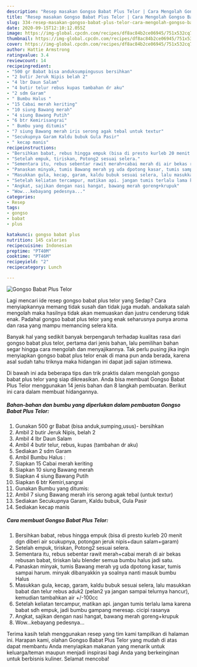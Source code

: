 ```yaml
---
description: "Resep masakan Gongso Babat Plus Telor | Cara Mengolah Gongso Babat Plus Telor Yang Sempurna"
title: "Resep masakan Gongso Babat Plus Telor | Cara Mengolah Gongso Babat Plus Telor Yang Sempurna"
slug: 334-resep-masakan-gongso-babat-plus-telor-cara-mengolah-gongso-babat-plus-telor-yang-sempurna
date: 2020-09-15T12:10:12.055Z
image: https://img-global.cpcdn.com/recipes/df8ac84b2ce06945/751x532cq70/gongso-babat-plus-telor-foto-resep-utama.jpg
thumbnail: https://img-global.cpcdn.com/recipes/df8ac84b2ce06945/751x532cq70/gongso-babat-plus-telor-foto-resep-utama.jpg
cover: https://img-global.cpcdn.com/recipes/df8ac84b2ce06945/751x532cq70/gongso-babat-plus-telor-foto-resep-utama.jpg
author: Hattie Armstrong
ratingvalue: 3.4
reviewcount: 14
recipeingredient:
- "500 gr Babat bisa anduksumpingusus bersihkan"
- "2 butir Jeruk Nipis belah 2"
- "4 lbr Daun Salam"
- "4 butir telur rebus kupas tambahan dr aku"
- "2 sdm Garam"
- " Bumbu Halus "
- "15 Cabai merah keriting"
- "10 siung Bawang merah"
- "4 siung Bawang Putih"
- "6 btr Kemirisangrai"
- " Bumbu yang ditumis"
- "7 siung Bawang merah iris serong agak tebal untuk textur"
- "Secukupnya Garam Kaldu bubuk Gula Pasir"
- " kecap manis"
recipeinstructions:
- "Bersihkan babat, rebus hingga empuk (bisa di presto kurleb 20 menit dgn diberi air scukupnya, potongan jeruk nipis+daun salam+garam)"
- "Setelah empuk, tiriskan, Potong2 sesuai selera."
- "Sementara itu, rebus sebentar rawit merah+cabai merah di air bekas rebusan babat, tiriskan lalu blender semua bumbu halus jadi satu."
- "Panaskan minyak, tumis Bawang merah yg uda dpotong kasar, tumis sampai harum. minyak dibanyakkin ya soalnya nanti masuk bumbu Halus"
- "Masukkan gula, kecap, garam, kaldu bubuk sesuai selera, lalu masukkan babat dan telur rebus aduk2 (pelan2 ya jangan sampai telurnya hancur), kemudian tambahkan air +/-100cc"
- "Setelah keliatan tercampur, matikan api. jangan tumis terlalu lama karena babat sdh empuk, jadi bumbu gampang meresap. cicipi rasanya"
- "Angkat, sajikan dengan nasi hangat, bawang merah goreng+krupuk"
- "Wow...kebayang pedesnya..."
categories:
- Resep
tags:
- gongso
- babat
- plus

katakunci: gongso babat plus 
nutrition: 145 calories
recipecuisine: Indonesian
preptime: "PT40M"
cooktime: "PT46M"
recipeyield: "2"
recipecategory: Lunch

---
```



![Gongso Babat Plus Telor](https://img-global.cpcdn.com/recipes/df8ac84b2ce06945/751x532cq70/gongso-babat-plus-telor-foto-resep-utama.jpg)

Lagi mencari ide resep gongso babat plus telor yang Sedap? Cara menyiapkannya memang tidak susah dan tidak juga mudah. andaikata salah mengolah maka hasilnya tidak akan memuaskan dan justru cenderung tidak enak. Padahal gongso babat plus telor yang enak seharusnya punya aroma dan rasa yang mampu memancing selera kita.



Banyak hal yang sedikit banyak berpengaruh terhadap kualitas rasa dari gongso babat plus telor, pertama dari jenis bahan, lalu pemilihan bahan segar hingga cara mengolah dan menyajikannya. Tak perlu pusing jika ingin menyiapkan gongso babat plus telor enak di mana pun anda berada, karena asal sudah tahu triknya maka hidangan ini dapat jadi sajian istimewa.


Di bawah ini ada beberapa tips dan trik praktis dalam mengolah gongso babat plus telor yang siap dikreasikan. Anda bisa membuat Gongso Babat Plus Telor menggunakan 14 jenis bahan dan 8 langkah pembuatan. Berikut ini cara dalam membuat hidangannya.

<!--inarticleads1-->

##### Bahan-bahan dan bumbu yang diperlukan dalam pembuatan Gongso Babat Plus Telor:

1. Gunakan 500 gr Babat (bisa anduk,sumping,usus)- bersihkan
1. Ambil 2 butir Jeruk Nipis, belah 2
1. Ambil 4 lbr Daun Salam
1. Ambil 4 butir telur, rebus, kupas (tambahan dr aku)
1. Sediakan 2 sdm Garam
1. Ambil  Bumbu Halus :
1. Siapkan 15 Cabai merah keriting
1. Siapkan 10 siung Bawang merah
1. Siapkan 4 siung Bawang Putih
1. Siapkan 6 btr Kemiri,sangrai
1. Gunakan  Bumbu yang ditumis:
1. Ambil 7 siung Bawang merah iris serong agak tebal (untuk textur)
1. Sediakan Secukupnya Garam, Kaldu bubuk, Gula Pasir
1. Sediakan  kecap manis




<!--inarticleads2-->

##### Cara membuat Gongso Babat Plus Telor:

1. Bersihkan babat, rebus hingga empuk (bisa di presto kurleb 20 menit dgn diberi air scukupnya, potongan jeruk nipis+daun salam+garam)
1. Setelah empuk, tiriskan, Potong2 sesuai selera.
1. Sementara itu, rebus sebentar rawit merah+cabai merah di air bekas rebusan babat, tiriskan lalu blender semua bumbu halus jadi satu.
1. Panaskan minyak, tumis Bawang merah yg uda dpotong kasar, tumis sampai harum. minyak dibanyakkin ya soalnya nanti masuk bumbu Halus
1. Masukkan gula, kecap, garam, kaldu bubuk sesuai selera, lalu masukkan babat dan telur rebus aduk2 (pelan2 ya jangan sampai telurnya hancur), kemudian tambahkan air +/-100cc
1. Setelah keliatan tercampur, matikan api. jangan tumis terlalu lama karena babat sdh empuk, jadi bumbu gampang meresap. cicipi rasanya
1. Angkat, sajikan dengan nasi hangat, bawang merah goreng+krupuk
1. Wow...kebayang pedesnya...




Terima kasih telah menggunakan resep yang tim kami tampilkan di halaman ini. Harapan kami, olahan Gongso Babat Plus Telor yang mudah di atas dapat membantu Anda menyiapkan makanan yang menarik untuk keluarga/teman maupun menjadi inspirasi bagi Anda yang berkeinginan untuk berbisnis kuliner. Selamat mencoba!

